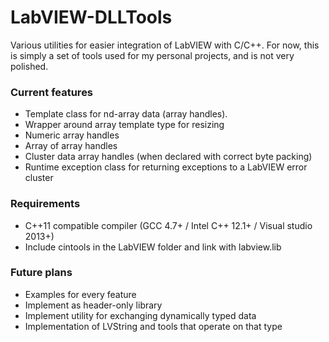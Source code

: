 # LabVIEW-DLLTools
Various utilities for easier integration of LabVIEW with C/C++.
For now, this is simply a set of tools used for my personal projects, and is not very polished.

### Current features
* Template class for nd-array data (array handles).
* Wrapper around array template type for resizing
 * Numeric array handles
 * Array of array handles
 * Cluster data array handles (when declared with correct byte packing)
* Runtime exception class for returning exceptions to a LabVIEW error cluster

### Requirements
* C++11 compatible compiler (GCC 4.7+ / Intel C++ 12.1+ / Visual studio 2013+)
* Include cintools in the LabVIEW folder and link with labview.lib
 
### Future plans
* Examples for every feature
* Implement as header-only library
* Implement utility for exchanging dynamically typed data
* Implementation of LVString and tools that operate on that type